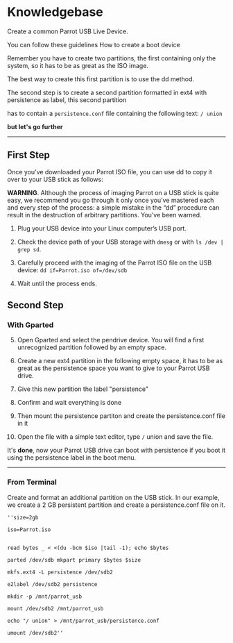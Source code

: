 # Knowledgebase #


Create a common Parrot USB Live Device.

You can follow these guidelines How to create a boot device



Remember you have to create two partitions, the first containing only the system, so it has to be as great as the ISO image.

The best way to create this first partition is to use the dd method.

The second step is to create a second partition formatted in ext4 with persistence as label, this second partition

has to contain a `persistence.conf` file containing the following text: `/ union`


**but let's go further**

----
## First Step ##


Once you’ve downloaded your Parrot ISO file, you can use dd to copy it over to your USB stick as follows:

**WARNING**. Although the process of imaging Parrot on a USB stick is quite easy, 
we recommend you go through it only once you’ve mastered each and every step of the process:
a simple mistake in the “dd” procedure can result in the destruction of arbitrary partitions. You’ve been warned.

1. Plug your USB device into your Linux computer’s USB port.

2. Check the device path of your USB storage with `dmesg` or with `ls /dev | grep sd`.

3. Carefully proceed with the imaging of the Parrot ISO file on the USB device: `dd if=Parrot.iso of=/dev/sdb`

4. Wait until the process ends.


## Second Step ##
### With Gparted ###


5. Open Gparted and select the pendrive device. You will find a first unrecognized partition followed by an empty space.

6. Create a new ext4 partition in the following empty space, it has to be as great as the persistence space you want to give to your Parrot USB drive.

7. Give this new partition the label "persistence"

8. Confirm and wait everything is done

9. Then mount the persistence partiton and create the persistence.conf file in it

10. Open the file with a simple text editor, type `/` union and save the file.



It's **done**, now your Parrot USB drive can boot with persistence if you boot it using the persistence label in the boot menu.



----
### From Terminal ###


Create and format an additional partition on the USB stick. In our example, we create a 2 GB persistent partition and create a persistence.conf file on it.


    ''size=2gb

    iso=Parrot.iso


    read bytes _ < <(du -bcm $iso |tail -1); echo $bytes

    parted /dev/sdb mkpart primary $bytes $size

    mkfs.ext4 -L persistence /dev/sdb2

    e2label /dev/sdb2 persistence

    mkdir -p /mnt/parrot_usb

    mount /dev/sdb2 /mnt/parrot_usb

    echo "/ union" > /mnt/parrot_usb/persistence.conf

    umount /dev/sdb2''
